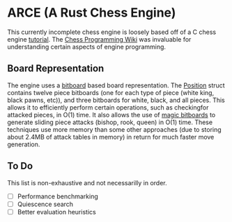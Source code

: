 # ARCE (A Rust Chess Engine)
This currently incomplete chess engine is loosely based off of a C chess engine [tutorial](https://www.youtube.com/playlist?list=PLmN0neTso3Jxh8ZIylk74JpwfiWNI76Cs). The [Chess Programming Wiki](https://www.chessprogramming.org/Main_Page) was invaluable for understanding certain aspects of engine programming.

## Board Representation
The engine uses a [bitboard](https://www.chessprogramming.org/Bitboards) based board representation. The [Position](arce_lib/src/position.rs) struct contains twelve piece bitboards (one for each type of piece (white king, black pawns, etc)), and three bitboards for white, black, and all pieces. This allows it to efficiently perform certain operations, such as checkingfor attacked pieces, in O(1) time. It also allows the use of [magic bitboards](https://www.chessprogramming.org/Magic_Bitboards) to generate sliding piece attacks (bishop, rook, queen) in O(1) time. These techniques use more memory than some other approaches (due to storing about 2.4MB of attack tables in memory) in return for much faster move generation.

## To Do
This list is non-exhaustive and not necessarilly in order.

 - [ ] Performance benchmarking
 - [ ] Quiescence search
 - [ ] Better evaluation heuristics
